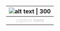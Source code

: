 | ![alt text \| 300](https://www.patterns.dev/img/remote/1LFXhW-640w.avif) |
|:------------------------------:|
|   <figcaption style='font-size:clamp(0.75rem, 0.71rem + 0.18vw, 0.875rem); color:#d2d3d7; text-align:center; '><em>caption</em> <strong>here</strong></figcaption>    |